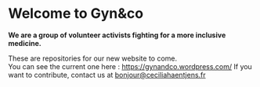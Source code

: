 # Welcome to Gyn&co

**We are a group of volunteer activists fighting for a more inclusive medicine.**

These are repositories for our new website to come.<br>
You can see the current one here : https://gynandco.wordpress.com/
If you want to contribute, contact us at bonjour@ceciliahaentjens.fr
